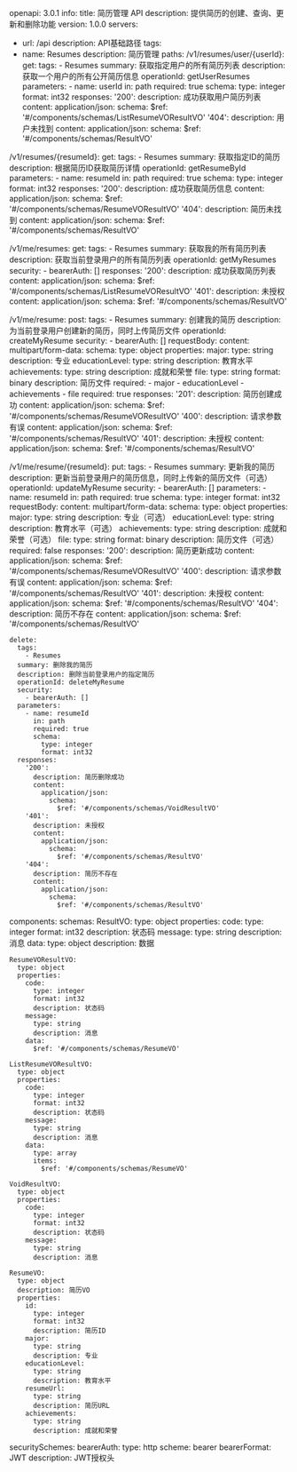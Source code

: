 openapi: 3.0.1
info:
  title: 简历管理 API
  description: 提供简历的创建、查询、更新和删除功能
  version: 1.0.0
servers:
  - url: /api
    description: API基础路径
tags:
  - name: Resumes
    description: 简历管理
paths:
  /v1/resumes/user/{userId}:
    get:
      tags:
        - Resumes
      summary: 获取指定用户的所有简历列表
      description: 获取一个用户的所有公开简历信息
      operationId: getUserResumes
      parameters:
        - name: userId
          in: path
          required: true
          schema:
            type: integer
            format: int32
      responses:
        '200':
          description: 成功获取用户简历列表
          content:
            application/json:
              schema:
                $ref: '#/components/schemas/ListResumeVOResultVO'
        '404':
          description: 用户未找到
          content:
            application/json:
              schema:
                $ref: '#/components/schemas/ResultVO'
  
  /v1/resumes/{resumeId}:
    get:
      tags:
        - Resumes
      summary: 获取指定ID的简历
      description: 根据简历ID获取简历详情
      operationId: getResumeById
      parameters:
        - name: resumeId
          in: path
          required: true
          schema:
            type: integer
            format: int32
      responses:
        '200':
          description: 成功获取简历信息
          content:
            application/json:
              schema:
                $ref: '#/components/schemas/ResumeVOResultVO'
        '404':
          description: 简历未找到
          content:
            application/json:
              schema:
                $ref: '#/components/schemas/ResultVO'
  
  /v1/me/resumes:
    get:
      tags:
        - Resumes
      summary: 获取我的所有简历列表
      description: 获取当前登录用户的所有简历列表
      operationId: getMyResumes
      security:
        - bearerAuth: []
      responses:
        '200':
          description: 成功获取简历列表
          content:
            application/json:
              schema:
                $ref: '#/components/schemas/ListResumeVOResultVO'
        '401':
          description: 未授权
          content:
            application/json:
              schema:
                $ref: '#/components/schemas/ResultVO'
  
  /v1/me/resume:
    post:
      tags:
        - Resumes
      summary: 创建我的简历
      description: 为当前登录用户创建新的简历，同时上传简历文件
      operationId: createMyResume
      security:
        - bearerAuth: []
      requestBody:
        content:
          multipart/form-data:
            schema:
              type: object
              properties:
                major:
                  type: string
                  description: 专业
                educationLevel:
                  type: string
                  description: 教育水平
                achievements:
                  type: string
                  description: 成就和荣誉
                file:
                  type: string
                  format: binary
                  description: 简历文件
              required:
                - major
                - educationLevel
                - achievements
                - file
        required: true
      responses:
        '201':
          description: 简历创建成功
          content:
            application/json:
              schema:
                $ref: '#/components/schemas/ResumeVOResultVO'
        '400':
          description: 请求参数有误
          content:
            application/json:
              schema:
                $ref: '#/components/schemas/ResultVO'
        '401':
          description: 未授权
          content:
            application/json:
              schema:
                $ref: '#/components/schemas/ResultVO'
  
  /v1/me/resume/{resumeId}:
    put:
      tags:
        - Resumes
      summary: 更新我的简历
      description: 更新当前登录用户的简历信息，同时上传新的简历文件（可选）
      operationId: updateMyResume
      security:
        - bearerAuth: []
      parameters:
        - name: resumeId
          in: path
          required: true
          schema:
            type: integer
            format: int32
      requestBody:
        content:
          multipart/form-data:
            schema:
              type: object
              properties:
                major:
                  type: string
                  description: 专业（可选）
                educationLevel:
                  type: string
                  description: 教育水平（可选）
                achievements:
                  type: string
                  description: 成就和荣誉（可选）
                file:
                  type: string
                  format: binary
                  description: 简历文件（可选）
        required: false
      responses:
        '200':
          description: 简历更新成功
          content:
            application/json:
              schema:
                $ref: '#/components/schemas/ResumeVOResultVO'
        '400':
          description: 请求参数有误
          content:
            application/json:
              schema:
                $ref: '#/components/schemas/ResultVO'
        '401':
          description: 未授权
          content:
            application/json:
              schema:
                $ref: '#/components/schemas/ResultVO'
        '404':
          description: 简历不存在
          content:
            application/json:
              schema:
                $ref: '#/components/schemas/ResultVO'
    
    delete:
      tags:
        - Resumes
      summary: 删除我的简历
      description: 删除当前登录用户的指定简历
      operationId: deleteMyResume
      security:
        - bearerAuth: []
      parameters:
        - name: resumeId
          in: path
          required: true
          schema:
            type: integer
            format: int32
      responses:
        '200':
          description: 简历删除成功
          content:
            application/json:
              schema:
                $ref: '#/components/schemas/VoidResultVO'
        '401':
          description: 未授权
          content:
            application/json:
              schema:
                $ref: '#/components/schemas/ResultVO'
        '404':
          description: 简历不存在
          content:
            application/json:
              schema:
                $ref: '#/components/schemas/ResultVO'

components:
  schemas:
    ResultVO:
      type: object
      properties:
        code:
          type: integer
          format: int32
          description: 状态码
        message:
          type: string
          description: 消息
        data:
          type: object
          description: 数据
    
    ResumeVOResultVO:
      type: object
      properties:
        code:
          type: integer
          format: int32
          description: 状态码
        message:
          type: string
          description: 消息
        data:
          $ref: '#/components/schemas/ResumeVO'
    
    ListResumeVOResultVO:
      type: object
      properties:
        code:
          type: integer
          format: int32
          description: 状态码
        message:
          type: string
          description: 消息
        data:
          type: array
          items:
            $ref: '#/components/schemas/ResumeVO'
    
    VoidResultVO:
      type: object
      properties:
        code:
          type: integer
          format: int32
          description: 状态码
        message:
          type: string
          description: 消息
    
    ResumeVO:
      type: object
      description: 简历VO
      properties:
        id:
          type: integer
          format: int32
          description: 简历ID
        major:
          type: string
          description: 专业
        educationLevel:
          type: string
          description: 教育水平
        resumeUrl:
          type: string
          description: 简历URL
        achievements:
          type: string
          description: 成就和荣誉

  securitySchemes:
    bearerAuth:
      type: http
      scheme: bearer
      bearerFormat: JWT
      description: JWT授权头